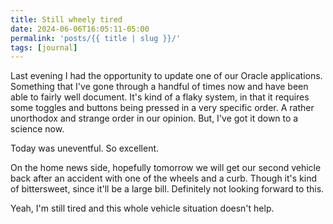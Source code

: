 ```yaml
---
title: Still wheely tired
date: 2024-06-06T16:05:11-05:00
permalink: 'posts/{{ title | slug }}/'
tags: [journal]
---
```

Last evening I had the opportunity to update one of our Oracle applications. Something that I've gone through a handful of times now and have been able to fairly well document. It's kind of a flaky system, in that it requires some toggles and buttons being pressed in a very specific order. A rather unorthodox and strange order in our opinion. But, I've got it down to a science now.

Today was uneventful. So excellent.

On the home news side, hopefully tomorrow we will get our second vehicle back after an accident with one of the wheels and a curb. Though it's kind of bittersweet, since it'll be a large bill. Definitely not looking forward to this.

Yeah, I'm still tired and this whole vehicle situation doesn't help.